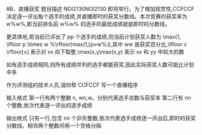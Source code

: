 #B、直播获奖
题目描述
NOI2130NOI2130 即将举行。为了增加观赏性,CCFCCF 决定逐一评出每个选手的成绩,并直播即时的获奖分数线。本次竞赛的获奖率为 w\%w%,即当前排名前 w\%w% 的选手的最低成绩就是即时的分数线。

更具体地,若当前已评出了 pp 个选手的成绩,则当前计划获奖人数为 \max(1, \lfloor p \times w \%\rfloor)max(1,⌊p×w%⌋),其中 ww 是获奖百分比,\lfloor x \rfloor⌊x⌋ 表示对 xx 向下取整,\max(x,y)max(x,y) 表示 xx 和 yy 中较大的数

如有选手成绩相同,则所有成绩并列的选手都能获奖,因此实际获奖人数可能比计划中多

作为评测组的技术人员,请你帮 CCFCCF 写一个直播程序

输入格式
第一行有两个整数 n, wn,w。分别代表选手总数与获奖率
第二行有 nn 个整数,依次代表逐一评出的选手成绩

输出格式
只有一行,包含 nn 个非负整数,依次代表选手成绩逐一评出后,即时的获奖分数线。相邻两个整数间用一个空格分隔